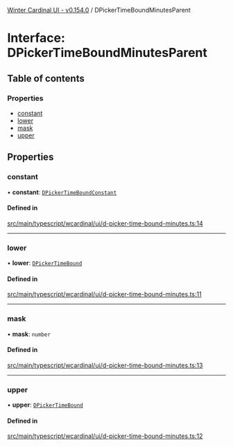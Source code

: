 [Winter Cardinal UI - v0.154.0](../index.md) / DPickerTimeBoundMinutesParent

# Interface: DPickerTimeBoundMinutesParent

## Table of contents

### Properties

- [constant](DPickerTimeBoundMinutesParent.md#constant)
- [lower](DPickerTimeBoundMinutesParent.md#lower)
- [mask](DPickerTimeBoundMinutesParent.md#mask)
- [upper](DPickerTimeBoundMinutesParent.md#upper)

## Properties

### constant

• **constant**: [`DPickerTimeBoundConstant`](DPickerTimeBoundConstant.md)

#### Defined in

[src/main/typescript/wcardinal/ui/d-picker-time-bound-minutes.ts:14](https://github.com/winter-cardinal/winter-cardinal-ui/blob/v0.154.0/src/main/typescript/wcardinal/ui/d-picker-time-bound-minutes.ts#L14)

___

### lower

• **lower**: [`DPickerTimeBound`](../classes/DPickerTimeBound.md)

#### Defined in

[src/main/typescript/wcardinal/ui/d-picker-time-bound-minutes.ts:11](https://github.com/winter-cardinal/winter-cardinal-ui/blob/v0.154.0/src/main/typescript/wcardinal/ui/d-picker-time-bound-minutes.ts#L11)

___

### mask

• **mask**: `number`

#### Defined in

[src/main/typescript/wcardinal/ui/d-picker-time-bound-minutes.ts:13](https://github.com/winter-cardinal/winter-cardinal-ui/blob/v0.154.0/src/main/typescript/wcardinal/ui/d-picker-time-bound-minutes.ts#L13)

___

### upper

• **upper**: [`DPickerTimeBound`](../classes/DPickerTimeBound.md)

#### Defined in

[src/main/typescript/wcardinal/ui/d-picker-time-bound-minutes.ts:12](https://github.com/winter-cardinal/winter-cardinal-ui/blob/v0.154.0/src/main/typescript/wcardinal/ui/d-picker-time-bound-minutes.ts#L12)
